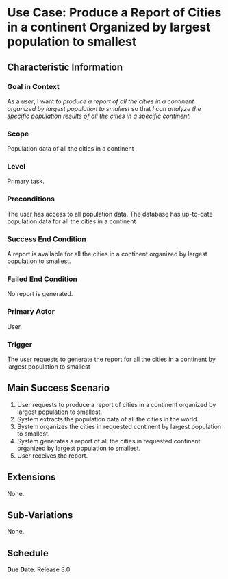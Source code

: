 # Use Case: Produce a Report of Cities in a continent Organized by largest population to smallest

## Characteristic Information

### Goal in Context

As a *user*, I want *to produce a report of all the cities in a continent organized by largest population to smallest* so that *I can analyze the specific population results of all the cities in a specific continent.*

### Scope

Population data of all the cities in a continent

### Level

Primary task.

### Preconditions

The user has access to all population data.
The database has up-to-date population data for all the cities in a continent

### Success End Condition

A report is available for all the cities in a continent organized by largest population to smallest.

### Failed End Condition

No report is generated.

### Primary Actor

User.

### Trigger

The user requests to generate the report for all the cities in a continent by largest population to smallest

## Main Success Scenario

1. User requests to produce a report of cities in a continent organized by largest population to smallest. 
2. System extracts the population data of all the cities in the world.
3. System organizes the cities in requested continent by largest population to smallest.
4. System generates a report of all the cities in requested continent organized by largest population to smallest.
5. User receives the report.

## Extensions

None.

## Sub-Variations

None.

## Schedule

**Due Date**: Release 3.0